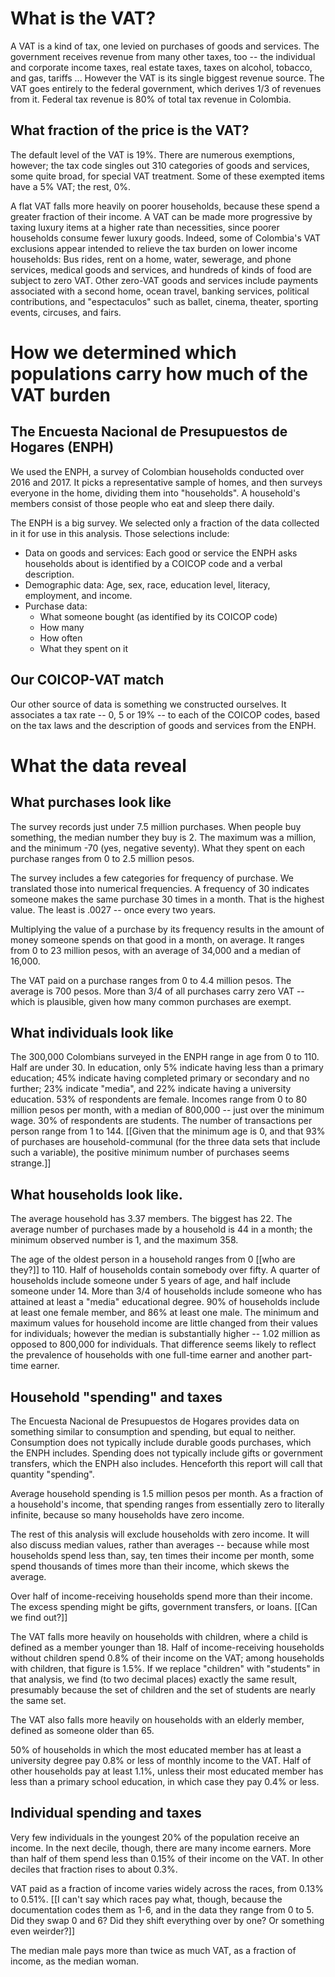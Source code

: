 # What is the VAT?

A VAT is a kind of tax, one levied on purchases of goods and services. The government receives revenue from many other taxes, too -- the individual and corporate income taxes, real estate taxes, taxes on alcohol, tobacco, and gas, tariffs ... However the VAT is its single biggest revenue source. The VAT goes entirely to the federal government, which derives 1/3 of revenues from it. Federal tax revenue is 80% of total tax revenue in Colombia.


## What fraction of the price is the VAT?

The default level of the VAT is 19%. There are numerous exemptions, however; the tax code singles out 310 categories of goods and services, some quite broad, for special VAT treatment. Some of these exempted items have a 5% VAT; the rest, 0%.

A flat VAT falls more heavily on poorer households, because these spend a greater fraction of their income. A VAT can be made more progressive by taxing luxury items at a higher rate than necessities, since poorer households consume fewer luxury goods. Indeed, some of Colombia's VAT exclusions appear intended to relieve the tax burden on lower income households: Bus rides, rent on a home, water, sewerage, and phone services, medical goods and services, and hundreds of kinds of food are subject to zero VAT. Other zero-VAT goods and services include payments associated with a second home, ocean travel, banking services, political contributions, and "espectaculos" such as ballet, cinema, theater, sporting events, circuses, and fairs.


# How we determined which populations carry how much of the VAT burden

## The Encuesta Nacional de Presupuestos de Hogares (ENPH)

We used the ENPH, a survey of Colombian households conducted over 2016 and 2017. It picks a representative sample of homes, and then surveys everyone in the home, dividing them into "households". A household's members consist of those people who eat and sleep there daily.

The ENPH is a big survey. We selected only a fraction of the data collected in it for use in this analysis. Those selections include:

* Data on goods and services: Each good or service the ENPH asks households about is identified by a COICOP code and a verbal description.
* Demographic data: Age, sex, race, education level, literacy, employment, and income.
* Purchase data:
  * What someone bought (as identified by its COICOP code)
  * How many
  * How often
  * What they spent on it


## Our COICOP-VAT match

Our other source of data is something we constructed ourselves. It associates a tax rate -- 0, 5 or 19% -- to each of the COICOP codes, based on the tax laws and the description of goods and services from the ENPH.


# What the data reveal

## What purchases look like

The survey records just under 7.5 million purchases. When people buy something, the median number they buy is 2. The maximum was a million, and the minimum -70 (yes, negative seventy). What they spent on each purchase ranges from 0 to 2.5 million pesos.

The survey includes a few categories for frequency of purchase. We translated those into numerical frequencies. A frequency of 30 indicates someone makes the same purchase 30 times in a month. That is the highest value. The least is .0027 -- once every two years.

Multiplying the value of a purchase by its frequency results in the amount of money someone spends on that good in a month, on average. It ranges from 0 to 23 million pesos, with an average of 34,000 and a median of 16,000.

The VAT paid on a purchase ranges from 0 to 4.4 million pesos. The average is 700 pesos. More than 3/4 of all purchases carry zero VAT -- which is plausible, given how many common purchases are exempt.


## What individuals look like

The 300,000 Colombians surveyed in the ENPH range in age from 0 to 110. Half are under 30. In education, only 5% indicate having less than a primary education; 45% indicate having completed primary or secondary and no further; 23% indicate "media", and 22% indicate having a university education. 53% of respondents are female. Incomes range from 0 to 80 million pesos per month, with a median of 800,000 -- just over the minimum wage. 30% of respondents are students. The number of transactions per person range from 1 to 144. [[Given that the minimum age is 0, and that 93% of purchases are household-communal (for the three data sets that include such a variable), the positive minimum number of purchases seems strange.]]


## What households look like.

The average household has 3.37 members. The biggest has 22. The average number of purchases made by a household is 44 in a month; the minimum observed number is 1, and the maximum 358.

The age of the oldest person in a household ranges from 0 [[who are they?]] to 110. Half of households contain somebody over fifty. A quarter of households include someone under 5 years of age, and half include someone under 14. More than 3/4 of households include someone who has attained at least a "media" educational degree. 90% of households include at least one female member, and 86% at least one male. The minimum and maximum values for household income are little changed from their values for individuals; however the median is substantially higher -- 1.02 million as opposed to 800,000 for individuals. That difference seems likely to reflect the prevalence of households with one full-time earner and another part-time earner.


## Household "spending" and taxes

The Encuesta Nacional de Presupuestos de Hogares provides data on something similar to consumption and spending, but equal to neither. Consumption does not typically include durable goods purchases, which the ENPH includes. Spending does not typically include gifts or government transfers, which the ENPH also includes. Henceforth this report will call that quantity "spending".

Average household spending is 1.5 million pesos per month. As a fraction of a household's income, that spending ranges from essentially zero to literally infinite, because so many households have zero income.

The rest of this analysis will exclude households with zero income. It will also discuss median values, rather than averages -- because while most households spend less than, say, ten times their income per month, some spend thousands of times more than their income, which skews the average.

Over half of income-receiving households spend more than their income. The excess spending might be gifts, government transfers, or loans. [[Can we find out?]]

The VAT falls more heavily on households with children, where a child is defined as a member younger than 18. Half of income-receiving households without children spend 0.8% of their income on the VAT; among households with children, that figure is 1.5%. If we replace "children" with "students" in that analysis, we find (to two decimal places) exactly the same result, presumably because the set of children and the set of students are nearly the same set.

The VAT also falls more heavily on households with an elderly member, defined as someone older than 65.

50% of households in which the most educated member has at least a university degree pay 0.8% or less of monthly income to the VAT. Half of other households pay at least 1.1%, unless their most educated member has less than a primary school education, in which case they pay 0.4% or less.


## Individual spending and taxes

Very few individuals in the youngest 20% of the population receive an income. In the next decile, though, there are many income earners. More than half of them spend less than 0.15% of their income on the VAT. In other deciles that fraction rises to about 0.3%.

VAT paid as a fraction of income varies widely across the races, from 0.13% to 0.51%. [[I can't say which races pay what, though, because the documentation codes them as 1-6, and in the data they range from 0 to 5. Did they swap 0 and 6? Did they shift everything over by one? Or something even weirder?]]

The median male pays more than twice as much VAT, as a fraction of income, as the median woman.
